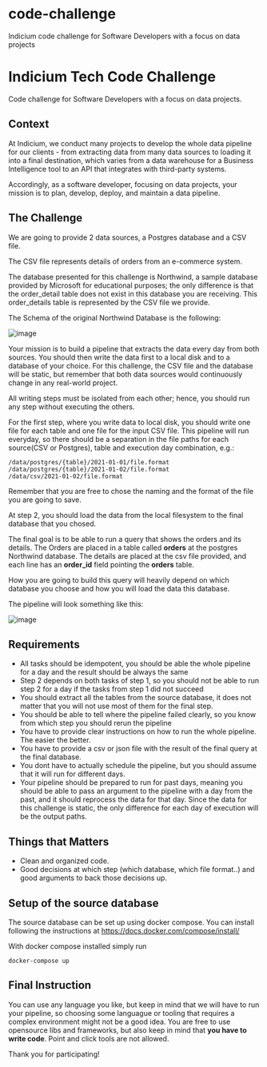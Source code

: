 # code-challenge
Indicium code challenge for Software Developers with a focus on data projects

# Indicium Tech Code Challenge

Code challenge for Software Developers with a focus on data projects.


## Context

At Indicium, we conduct many projects to develop the whole data pipeline for our clients - from extracting data from many data sources to loading it into a final destination, which varies from a data warehouse for a Business Intelligence tool to an API that integrates with third-party systems.

Accordingly, as a software developer, focusing on data projects, your mission is to plan, develop, deploy, and maintain a data pipeline.


## The Challenge

We are going to provide 2 data sources, a Postgres database and a CSV file.

The CSV file represents details of orders from an e-commerce system.

The database presented for this challenge is Northwind, a sample database provided by Microsoft for educational purposes; the only difference is that the order_detail table does not exist in this database you are receiving. This order_details table is represented by the CSV file we provide.

The Schema of the original Northwind Database is the following: 

![image](https://user-images.githubusercontent.com/49417424/105997621-9666b980-608a-11eb-86fd-db6b44ece02a.png)

Your mission is to build a pipeline that extracts the data every day from both sources. You should then write the data first to a local disk and to a database of your choice. For this challenge, the CSV file and the database will be static, but remember that both data sources would continuously change in any real-world project.

All writing steps must be isolated from each other; hence, you should run any step without executing the others.

For the first step, where you write data to local disk, you should write one file for each table and one file for the input CSV file. This pipeline will run everyday, so there should be a separation in the file paths for each source(CSV or Postgres), table and execution day combination, e.g.:

```
/data/postgres/{table}/2021-01-01/file.format
/data/postgres/{table}/2021-01-02/file.format
/data/csv/2021-01-02/file.format
```

Remember that you are free to chose the naming and the format of the file you are going to save.

At step 2, you should load the data from the local filesystem to the final database that you chosed. 

The final goal is to be able to run a query that shows the orders and its details. The Orders are placed in a table called **orders** at the postgres Northwind database. The details are placed at the csv file provided, and each line has an **order_id** field pointing the **orders** table.

How you are going to build this query will heavily depend on which database you choose and how you will load the data this database.

The pipeline will look something like this:

![image](https://user-images.githubusercontent.com/49417424/105993225-e2aefb00-6084-11eb-96af-3ec3716b151a.png)



## Requirements

- All tasks should be idempotent, you should be able the whole pipeline for a day and the result should be always the same
- Step 2 depends on both tasks of step 1, so you should not be able to run step 2 for a day if the tasks from step 1 did not succeed
- You should extract all the tables from the source database, it does not matter that you will not use most of them for the final step.
- You should be able to tell where the pipeline failed clearly, so you know from which step you should rerun the pipeline
- You have to provide clear instructions on how to run the whole pipeline. The easier the better.
- You have to provide a csv or json file with the result of the final query at the final database.
- You dont have to actually schedule the pipeline, but you should assume that it will run for different days.
- Your pipeline should be prepared to run for past days, meaning you should be able to pass an argument to the pipeline with a day from the past, and it should reprocess the data for that day. Since the data for this challenge is static, the only difference for each day of execution will be the output paths.

## Things that Matters

- Clean and organized code.
- Good decisions at which step (which database, which file format..) and good arguments to back those decisions up.

## Setup of the source database

The source database can be set up using docker compose.
You can install following the instructions at 
https://docs.docker.com/compose/install/

With docker compose installed simply run

```
docker-compose up
```

## Final Instruction

You can use any language you like, but keep in mind that we will have to run your pipeline, so choosing some languague or tooling that requires a complex environment might not be a good idea.
You are free to use opensource libs and frameworks, but also keep in mind that **you have to write code**. Point and click tools are not allowed.

Thank you for participating!
